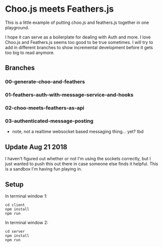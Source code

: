 # Choo.js meets Feathers.js

This is a little example of putting choo.js and feathers.js together in one playground.

I hope it can serve as a boilerplate for dealing with Auth and more. I love Choo.js and Feathers.js seems too good to be true sometimes. I will try to add in different branches to show incremental development before it gets too big to read anymore.

## Branches

### 00-generate-choo-and-feathers
### 01-feathers-auth-with-message-service-and-hooks
### 02-choo-meets-feathers-as-api
### 03-authenticated-message-posting
* note, not a realtime websocket based messaging thing... yet? tbd


## Update Aug 21 2018
I haven't figured out whether or not I'm using the sockets correctly, but I just wanted to push this out there in case someone else finds it helpful. This is a sandbox I'm having fun playing in.


## Setup

In terminal window 1:
```
cd client
npm install
npm run
```

In terminal window 2:
```
cd server
npm install
npm run
```
